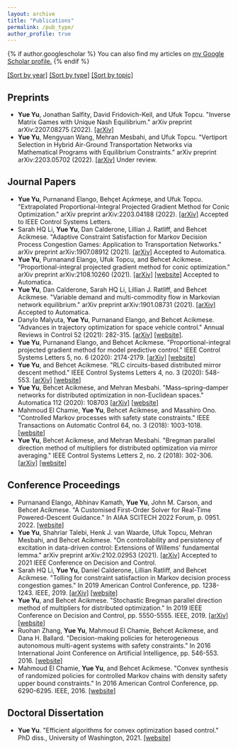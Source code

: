 ```yaml
---
layout: archive
title: "Publications"
permalink: /pub_type/
author_profile: true
---
```


{% if author.googlescholar %}
  You can also find my articles on <u><a href="{{author.googlescholar}}">my Google Scholar profile</a>.</u>
{% endif %}

[[Sort by year]](publications.md) [[Sort by type]](pub_type.md) [[Sort by topic]](pub_topic.md)

## Preprints

* **Yue Yu**, Jonathan Salfity, David Fridovich-Keil, and Ufuk Topcu. "Inverse Matrix Games with Unique Nash Equilibrium." arXiv preprint arXiv:2207.08275 (2022). [[arXiv]](https://arxiv.org/pdf/2207.08275.pdf)
* **Yue Yu**, Mengyuan Wang, Mehran Mesbahi, and Ufuk Topcu. "Vertiport Selection in Hybrid Air-Ground Transportation Networks via Mathematical Programs with Equilibrium Constraints." arXiv preprint arXiv:2203.05702 (2022). [[arXiv]](https://arxiv.org/pdf/2203.05702.pdf) Under review.


## Journal Papers

* **Yue Yu**, Purnanand Elango, Behçet Açıkmeşe, and Ufuk Topcu. "Extrapolated Proportional-Integral Projected Gradient Method for Conic Optimization." arXiv preprint arXiv:2203.04188 (2022). [[arXiv]](https://arxiv.org/pdf/2203.04188.pdf) Accepted to IEEE Control Systems Letters.
* Sarah HQ Li, **Yue Yu**, Dan Calderone, Lillian J. Ratliff, and Behcet Acikmese. "Adaptive Constraint Satisfaction for Markov Decision Process Congestion Games: Application to Transportation Networks." arXiv preprint arXiv:1907.08912 (2021). [[arXiv]](https://arxiv.org/pdf/1907.08912.pdf) Accepted to Automatica.
* **Yue Yu**, Purnanand Elango, Ufuk Topcu, and Behcet Acikmese. "Proportional-integral projected gradient method for conic optimization." arXiv preprint arXiv:2108.10260 (2021). [[arXiv]](https://arxiv.org/pdf/2108.10260.pdf) [[website]](https://www.sciencedirect.com/science/article/abs/pii/S0005109822002096?CMX_ID=&SIS_ID=&dgcid=STMJ_AUTH_SERV_PUBLISHED&utm_acid=265648662&utm_campaign=STMJ_AUTH_SERV_PUBLISHED&utm_in=DM256431&utm_medium=email&utm_source=AC_) Accepted to Automatica.
* **Yue Yu**, Dan Calderone, Sarah HQ Li, Lillian J. Ratliff, and Behcet Acikmese. "Variable demand and multi-commodity flow in Markovian network equilibrium." arXiv preprint arXiv:1901.08731 (2021). [[arXiv]](https://arxiv.org/pdf/1901.08731.pdf) Accepted to Automatica.
* Danylo Malyuta, **Yue Yu**, Purnanand Elango, and Behcet Acikmese. "Advances in trajectory optimization for space vehicle control." Annual Reviews in Control 52 (2021): 282-315. [[arXiv]](https://arxiv.org/pdf/2108.02335.pdf) [[website]](https://www.sciencedirect.com/science/article/pii/S1367578821000377).
* **Yue Yu**, Purnanand Elango, and Behcet Acikmese. "Proportional-integral projected gradient method for model predictive control." IEEE Control Systems Letters 5, no. 6 (2020): 2174-2179. [[arXiv]](https://arxiv.org/pdf/2009.06980.pdf) [[website]](https://ieeexplore.ieee.org/abstract/document/9295329)
* **Yue Yu**, and Behcet Acikmese. "RLC circuits-based distributed mirror descent method." IEEE Control Systems Letters 4, no. 3 (2020): 548-553. [[arXiv]](https://arxiv.org/pdf/1911.06273.pdf) [[website]](https://ieeexplore.ieee.org/abstract/document/8993740)
* **Yue Yu**, Behcet Acikmese, and Mehran Mesbahi. "Mass–spring–damper networks for distributed optimization in non-Euclidean spaces." Automatica 112 (2020): 108703 [[arXiv]](https://arxiv.org/pdf/1808.01999.pdf) [[website]](https://www.sciencedirect.com/science/article/pii/S0005109819305667?casa_token=BkKMaJwzXOUAAAAA:s6CNAdFXqRAxY3qDR4IXmPFy5vbAy9nz1YzYfYbdxMw6SYK_2zrTbiP7P8kFXRfK3mv-fi_5Jg)
* Mahmoud El Chamie, **Yue Yu**, Behcet Acikmese, and Masahiro Ono. "Controlled Markov processes with safety state constraints." IEEE Transactions on Automatic Control 64, no. 3 (2018): 1003-1018. [[website]](https://ieeexplore.ieee.org/abstract/document/8391697)
* **Yue Yu**, Behcet Acikmese, and Mehran Mesbahi. "Bregman parallel direction method of multipliers for distributed optimization via mirror averaging." IEEE Control Systems Letters 2, no. 2 (2018): 302-306. [[arXiv]](https://arxiv.org/pdf/1802.06835.pdf) [[website]](https://ieeexplore.ieee.org/abstract/document/8354719/?casa_token=h5MFx4g3e7YAAAAA:QiPM9epkzIYAekhPhDQQ6d7EVxD89c3Eyh2swNoz7RWYDW9SSrErqV9vnVXU0zcK9YVqN7Tz6g)


## Conference Proceedings

* Purnanand Elango, Abhinav Kamath, **Yue Yu**, John M. Carson, and Behcet Acikmese. "A Customised First-Order Solver for Real-Time Powered-Descent Guidance." In AIAA SCITECH 2022 Forum, p. 0951. 2022. [[website]](https://arc.aiaa.org/doi/abs/10.2514/6.2022-0951)
* **Yue Yu**, Shahriar Talebi, Henk J. van Waarde, Ufuk Topcu, Mehran Mesbahi, and Behcet Acikmese. "On controllability and persistency of excitation in data-driven control: Extensions of Willems' fundamental lemma." arXiv preprint arXiv:2102.02953 (2021). [[arXiv]](https://arxiv.org/pdf/2102.02953.pdf) Accepted to 2021 IEEE Conference on Decision and Control.
* Sarah HQ Li, **Yue Yu**, Daniel Calderone, Lillian Ratliff, and Behcet Acikmese. "Tolling for constraint satisfaction in Markov decision process congestion games." In 2019 American Control Conference, pp. 1238-1243. IEEE, 2019. [[arXiv]](https://arxiv.org/pdf/1903.00747.pdf) [[website]](https://ieeexplore.ieee.org/abstract/document/8814925/?casa_token=ahnd0VNwc0EAAAAA:M4-d3ZQwqh3z8z3QFDQNxbxSTfhfwffMphToUT3jUKuiamR1Gwc19dtObNxjYYCBzGBST865lQ)
* **Yue Yu**, and Behcet Acikmese. "Stochastic Bregman parallel direction method of multipliers for distributed optimization." In 2019 IEEE Conference on Decision and Control, pp. 5550-5555. IEEE, 2019. [[arXiv]](https://arxiv.org/pdf/1902.09695.pdf) [[website]](https://ieeexplore.ieee.org/abstract/document/9029539?casa_token=KXuBzjFReGkAAAAA:ul6TSzYr6Y0kBmRuJSzoP51WSFQ1gUXsXAZ-yfkHy2k2786h9XyVYvJFbPxi1xJHESv0Oj9WmA)
* Ruohan Zhang, **Yue Yu**, Mahmoud El Chamie, Behcet Acikmese, and Dana H. Ballard. "Decision-making policies for heterogeneous autonomous multi-agent systems with safety constraints." In 2016 International Joint Conference on Artificial Intelligence, pp. 546-553. 2016. [[website]](https://www.ijcai.org/Proceedings/16/Papers/084.pdf)
* Mahmoud El Chamie, **Yue Yu**, and Behcet Acikmese. "Convex synthesis of randomized policies for controlled Markov chains with density safety upper bound constraints." In 2016 American Control Conference, pp. 6290-6295. IEEE, 2016. [[website]](https://ieeexplore.ieee.org/abstract/document/7526658/?casa_token=tPuIZiWwS4IAAAAA:p759gqSy6m-GyS1gFVV4f26k4m2W9aAxguo2Bdt9lYoLUFwtGAvtLC1EOcMFVB8mgLbT6Ay6ZQ)

## Doctoral Dissertation

* **Yue Yu**. "Efficient algorithms for convex optimization based control." PhD diss., University of Washington, 2021. [[website]](https://www.proquest.com/docview/2529309270?pq-origsite=gscholar&fromopenview=true)
